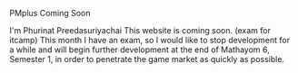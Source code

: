 PMplus
Coming Soon

I'm Phurinat Preedasuriyachai This website is coming soon. (exam for itcamp) This month I have an exam, so I would like to stop development for a while and will begin further development at the end of Mathayom 6, Semester 1, in order to penetrate the game market as quickly as possible.
